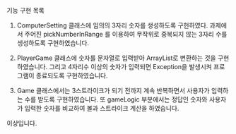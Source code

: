 기능 구현 목록

1. ComputerSetting 클래스에 임의의 3자리 숫자를 생성하도록 구헌하였다.
   과제에서 주어진 pickNumberInRange 를 이용하여 무작위로 중복되지 않는 3자리 수를 생성하도록 구현하였습니다.

2. PlayerGame 클래스에 숫자를 문자열로 입력받아 ArrayList로 변환하는 것을 구현하였습니다.
   그리고 4자리수 이상의 숫자가 입력되면 Exception을 발생시켜 프로그램이 종료되도록 구현하였습니다.

3. Game 클래스에서는 3스트라이크가 되기 전까지 계속 반복하면서 사용자가 입력하는 수를 받도록 구현하였습니다.
   또 gameLogic 부분에서는 정답인 숫자와 사용자가 입력한 숫자를 비교하여 볼과 스트라이크 계산을 하였습니다.

이상입니다.